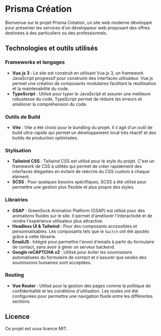 # Prisma Création
Bienvenue sur le projet Prisma Création, un site web moderne développé pour présenter les services d'un développeur web proposant des offres destinées à des particuliers ou des professionnels.
## Technologies et outils utilisés
### Frameworks et langages
- **Vue.js 3** : Le site est construit en utilisant Vue.js 3, un framework JavaScript progressif pour construire des interfaces utilisateur. Vue.js permet une création de composants modulaires facilitant la réutilisation et la maintenabilité du code.
- **TypeScript** : Utilisé pour typer le JavaScript et assurer une meilleure robustesse du code, TypeScript permet de réduire les erreurs et améliorer la compréhension du code.
### Outils de Build
- **Vite** : Vite a été choisi pour le bundling du projet. Il s'agit d'un outil de build ultra-rapide qui permet un développement local très réactif et des builds de production optimisées.
### Stylisation
- **Tailwind CSS** : Tailwind CSS est utilisé pour le style du projet. C'est un framework de CSS à utilités qui permet de créer rapidement des interfaces élégantes en évitant de réécrire du CSS custom à chaque élément.
- **SCSS** : Pour quelques besoins spécifiques, SCSS a été utilisé pour permettre une gestion plus flexible et plus propre des styles.
### Librairies
- **GSAP** : GreenSock Animation Platform (GSAP) est utilisé pour des animations fluides sur le site. Il permet d'améliorer l'interactivité et de rendre l'expérience utilisateur plus attractive.
- **Headless UI & Tailwind** : Pour des composants accessibles et personnalisables. Les composants tels que le `Switch` ont été ajoutés grâce à cette librairie.
- **EmailJS** : Intégré pour permettre l'envoi d'emails à partir du formulaire de contact, sans avoir à gérer un serveur backend.
- **Google reCAPTCHA v2** : Utilisé pour éviter les soumissions automatisées du formulaire de contact et s'assurer que seules des soumissions humaines sont acceptées.
### Routing
- **Vue Router** : Utilisé pour la gestion des pages comme la politique de confidentialité et les conditions d'utilisation. Les routes ont été configurées pour permettre une navigation fluide entre les différentes sections.
## Licence
Ce projet est sous licence MIT.
